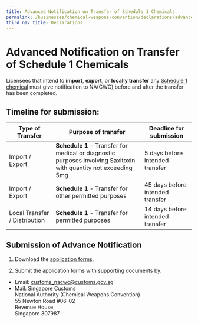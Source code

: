 ```yaml
---
title: Advanced Notification on Transfer of Schedule 1 Chemicals 
permalink: /businesses/chemical-weapons-convention/declarations/advanced-notification-on-transfer-of-schedule-1-chemicals
third_nav_title: Declarations
---
```


# Advanced Notification on Transfer of Schedule 1 Chemicals

Licensees that intend to  **import**,  **export**, or  **locally transfer** any  [Schedule 1 chemical](/documents/businesses/Guide_to_NACWC_Lic_-_with_Sch_Chem_List-(2020).pdf)  must give notification to NA(CWC) before and after the transfer has been completed.

## Timeline for submission:

| Type of Transfer | Purpose of transfer | Deadline for submission |
|---|---|---|
| Import / Export | **Schedule 1** - Transfer for medical or diagnostic purposes involving Saxitoxin with quantity not exceeding 5mg | 5 days before intended transfer |
| Import / Export | **Schedule 1** - Transfer for other permitted purposes |  45 days before intended transfer |
| Local Transfer / Distribution | **Schedule 1** - Transfer for permitted purposes | 14 days before intended transfer |

## Submission of Advance Notification

1) Download the  [application forms](/eservices/customs-forms-and-service-links).

2) Submit the application forms with supporting documents by:

-   Email:  [customs_nacwc@customs.gov.sg](mailto:customs_nacwc@customs.gov.sg)
-   Mail: Singapore Customs  
    National Authority (Chemical Weapons Convention)  
    55 Newton Road #06-02  
    Revenue House  
    Singapore 307987
